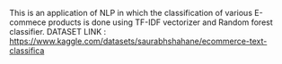 This is an application of NLP in which the classification of various E-commece products is done using TF-IDF vectorizer and Random forest classifier.
DATASET LINK : https://www.kaggle.com/datasets/saurabhshahane/ecommerce-text-classifica
